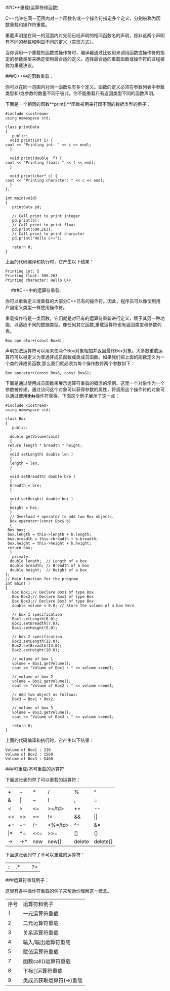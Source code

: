 ##C++重载(运算符和函数)

C++允许在同一范围内对一个函数名或一个操作符指定多个定义，分别被称为函数重载和操作符重载。

重载声明是在同一的范围内对先前已经声明的相同函数名的声明，除非这两个声明有不同的参数和明显不同的定义（实现方式）。

当你调用一个重载的函数或操作符时，编译器通过比较用来调用函数或操作符的指定的参数类型来确定使用最合适的定义。选择最合适的重载函数或操作符的过程被称为重载决议。

###C++中的函数重载：

你可以在同一范围内对同一函数名有多个定义。函数的定义必须在参数列表中参数类型和/或参数的数量不同于彼此。你不能重载只有返回类型不同的函数声明。

下面是一个相同的函数**print()**函数被用来打印不同的数据类型的例子：

    #include <iostream>
    using namespace std;
     
    class printData 
    {
       public:
      void print(int i) {
    cout << "Printing int: " << i << endl;
      }
    
      void print(double  f) {
    cout << "Printing float: " << f << endl;
      }
    
      void print(char* c) {
    cout << "Printing character: " << c << endl;
      }
    };
    
    int main(void)
    {
       printData pd;
     
       // Call print to print integer
       pd.print(5);
       // Call print to print float
       pd.print(500.263);
       // Call print to print character
       pd.print("Hello C++");
     
       return 0;
    }

上面的代码编译和执行时，它产生以下结果：

    Printing int: 5
    Printing float: 500.263
    Printing character: Hello C++

　
###C++中的运算符重载: 　

你可以重新定义或重载的大部分C++已有的操作符。因此，程序员可以像使用用户自定义类型一样使用操作符。　
　　　

重载操作符是一类函数，它们就是对已有的运算符重新进行定义，赋予其另一种功能，以适应不同的数据类型。像任何其它函数,重载运算符也有返回类型和参数列表。

    Box operator+(const Box&);

声明加法运算符可以用来使两个Box对象相加并返回最终Box对象。大多数重载运算符可以被定义为普通非成员函数或类成员函数。如果我们把上面的函数定义为一个类的非成员函数,那么我们就必须为每个操作数传两个参数如下：

    Box operator+(const Box&, const Box&);

下面是通过使用成员函数来展示运算符重载的概念的示例。这里一个对象作为一个参数被传递，通过访问这个对象可以获得参数的属性，将调用这个操作符的对象可以通过使用**this**操作符获得，下面这个例子展示了这一点：

    #include <iostream>
    using namespace std;
    
    class Box
    {
       public:
    
      double getVolume(void)
      {
     return length * breadth * height;
      }
      void setLength( double len )
      {
      length = len;
      }
    
      void setBreadth( double bre )
      {
      breadth = bre;
      }
    
      void setHeight( double hei )
      {
      height = hei;
      }
      // Overload + operator to add two Box objects.
      Box operator+(const Box& b)
      {
     Box box;
     box.length = this->length + b.length;
     box.breadth = this->breadth + b.breadth;
     box.height = this->height + b.height;
     return box;
      }
       private:
      double length;  // Length of a box
      double breadth; // Breadth of a box
      double height;  // Height of a box
    };
    // Main function for the program
    int main( )
    {
       Box Box1;// Declare Box1 of type Box
       Box Box2;// Declare Box2 of type Box
       Box Box3;// Declare Box3 of type Box
       double volume = 0.0; // Store the volume of a box here
     
       // box 1 specification
       Box1.setLength(6.0); 
       Box1.setBreadth(7.0); 
       Box1.setHeight(5.0);
     
       // box 2 specification
       Box2.setLength(12.0); 
       Box2.setBreadth(13.0); 
       Box2.setHeight(10.0);
     
       // volume of box 1
       volume = Box1.getVolume();
       cout << "Volume of Box1 : " << volume <<endl;
     
       // volume of box 2
       volume = Box2.getVolume();
       cout << "Volume of Box2 : " << volume <<endl;
    
       // Add two object as follows:
       Box3 = Box1 + Box2;
    
       // volume of box 3
       volume = Box3.getVolume();
       cout << "Volume of Box3 : " << volume <<endl;
    
       return 0;
    }

上面的代码编译和执行时，它产生以下结果：

    Volume of Box1 : 210
    Volume of Box2 : 1560
    Volume of Box3 : 5400

###可重载/不可重载的运算符

下面这张表列举了可以重载的运算符：

<table>
  <tr>
    <td>+</td><td>-</td><td>*</td><td>/</td><td>%</td><td>^</td>
  </tr>
  <tr>
    <td>&</td><td>|</td><td>~</td><td>!</td><td>,</td><td>=</td>
  </tr>
  <tr>
    <td><</td><td>></td><td><=</td><td>>=/td><td>++</td><td>--</td>
  </tr>
  <tr>
    <td><<</td><td>>></td><td>==</td><td>!=</td><td>&&</td><td>||</td>
  </tr>
  <tr>
    <td>+=</td><td>-=</td><td>/=</td><td><%=/td><td>^=</td><td>&=</td>
  </tr>
  <tr>
    <td>|=</td><td>*=</td><td><<=</td><td>>>=</td><td>[]</td><td>()</td>
  </tr>
  <tr>
    <td>-></td><td>->*</td><td>new</td><td>new[]</td><td>delete</td><td>delete[]</td>
  </tr>
</table>

下面这张表列举了不可以重载的运算符：
<table>
  <tr>
    <td>::</td><td>.*</td><td>.</td><td>?=</td>
  </tr>
</table>

###运算符重载例子：

这里有各种操作符重载的例子来帮助你理解这一概念。
<table>
  <tr>
     <td>序号</td><td>运算符和例子</td>
  </tr>
  <tr>
     <td>1</td><td><a herf="http://www.tutorialspoint.com/cplusplus/unary_operators_overloading.htm">一元运算符重载</a></td>
  </tr>
  <tr>
     <td>2</td><td><a herf="http://www.tutorialspoint.com/cplusplus/binary_operators_overloading.htm">二元运算符重载</a></td>
  </tr>
  <tr>
     <td>3</td><td><a herf="http://www.tutorialspoint.com/cplusplus/relational_operators_overloading.htm">关系运算符重载</a></td>
  </tr>
  <tr>
     <td>4</td><td><a herf="http://www.tutorialspoint.com/cplusplus/input_output_operators_overloading.htm">输入/输出运算符重载</a></td>
  </tr>
  <tr>
     <td>5</td><td><a herf="http://www.tutorialspoint.com/cplusplus/unary_operators_overloading.htm>++和--运算符重载</a></td>
  </tr>
 <tr>
     <td>6</td><td><a herf="http://www.tutorialspoint.com/cplusplus/assignment_operators_overloading.htm">赋值运算符重载</a></td>
 </tr>
 <tr>
     <td>7</td><td><a herf="http://www.tutorialspoint.com/cplusplus/cpp_overloading.htm">函数call()运算符重载</a></td>
 </tr>
 <tr>
     <td>8</td><td><a herf="http://www.tutorialspoint.com/cplusplus/subscripting_operator_overloading.htm">下标[]运算符重载</a></td>
 <tr>
     <td>9</td><td><a herf="http://www.tutorialspoint.com/cplusplus/class_member_access_operator_overloading.htm">类成员获取运算符(->)重载</a></td>
  </tr>
</table>